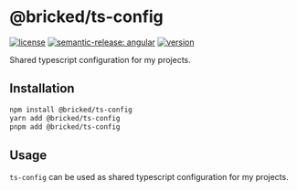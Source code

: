 # @bricked/ts-config

[![license](https://img.shields.io/github/license/brycked/ts-config)](LICENSE.md)
[![semantic-release: angular](https://img.shields.io/badge/semantic--release-angular-e10079?logo=semantic-release)](https://github.com/semantic-release/semantic-release)
[![version](https://img.shields.io/npm/v/@bricked/ts-config?color=crimson&logo=npm)](https://www.npmjs.com/package/@bricked/ts-config)

Shared typescript configuration for my projects.

## Installation

```sh
npm install @bricked/ts-config
yarn add @bricked/ts-config
pnpm add @bricked/ts-config
```

## Usage

`ts-config` can be used as shared typescript configuration for my projects.
